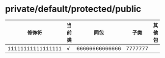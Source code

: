 # private/default/protected/public
<table>
  <thead>
    <tr>
      <th>修饰符</th>
      <th>当前类</th>
      <th>同包</th>
      <th>子类</th>
      <th>其他包</th>
    </tr>
  </thead>
  <tbody>
    <tr>
      <td>11111111111111111</td>
      <td>&radic;</td>
      <td>66666666666666</td>
      <td>7777777</td>
    </tr>
  </tbody>
  
</table>
